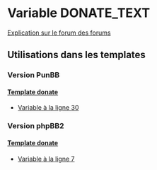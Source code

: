 # Variable DONATE_TEXT
[Explication sur le forum des forums](http://forum.forumactif.com/t294113-listing-des-variables#DONATE_TEXT)
## Utilisations dans les templates
### Version PunBB
#### [Template donate](punbb/donate.md)
* [Variable à la ligne 30](../punbb/donate.tpl#L30)
### Version phpBB2
#### [Template donate](subsilver/donate.md)
* [Variable à la ligne 7](../subsilver/donate.tpl#L7)